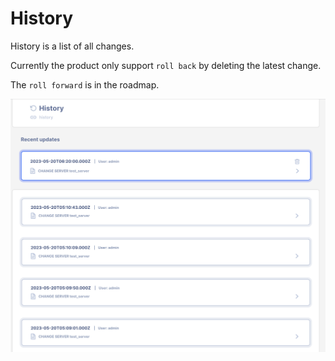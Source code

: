 # History

History is a list of all changes.

Currently the product only support `roll back` by deleting the latest change.

The `roll forward` is in the roadmap.

![Untitled](Untitled.png)